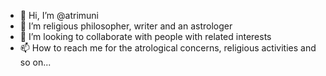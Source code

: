 - 👋 Hi, I’m @atrimuni
- 👀 I’m religious philosopher, writer and an astrologer
- 💞️ I’m looking to collaborate with people with related interests
- 📫 How to reach me for the atrological concerns, religious activities and so on...

<!---
atrimuni/atrimuni is a ✨ special ✨ repository because its `README.md` (this file) appears on your GitHub profile.
You can click the Preview link to take a look at your changes.
--->
